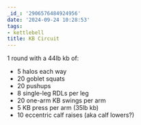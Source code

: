 ```yaml
---
_id_: '2906576484924956'
date: '2024-09-24 10:28:53'
tags:
- kettlebell
title: KB Circuit
---
```


1 round with a 44lb kb of:

- 5 halos each way
- 20 goblet squats
- 20 pushups
- 8 single-leg RDLs per leg
- 20 one-arm KB swings per arm
- 5 KB press per arm (35lb kb)
- 10 eccentric calf raises (aka calf lowers?)
